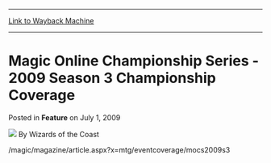 
---
[Link to Wayback Machine](https://web.archive.org/web/20220121033306/https://magic.wizards.com/en/articles/archive/feature/magic-online-championship-series-2009-season-3-championship-coverage-2009-0)

[_metadata_:wayback_url]:- "https://magic.wizards.com/en/articles/archive/feature/magic-online-championship-series-2009-season-3-championship-coverage-2009-0"
[_metadata_:wayback_raw_url]:- "https://web.archive.org/web/20220121033306id_/https://magic.wizards.com/en/articles/archive/feature/magic-online-championship-series-2009-season-3-championship-coverage-2009-0"
[_metadata_:wayback_capture_timestamp]:- "2022-01-21 03:33:06+00:00"
[_metadata_:description]:- "/magic/magazine/article.aspx?x=mtg/eventcoverage/mocs2009s3"
[_metadata_:generator]:- "Drupal 7 (http://drupal.org)"
---


Magic Online Championship Series - 2009 Season 3 Championship Coverage
======================================================================



 Posted in **Feature**
 on July 1, 2009 






![](https://media.magic.wizards.com/styles/auth_small/public/images/person/wizards_author.jpg)
By Wizards of the Coast











/magic/magazine/article.aspx?x=mtg/eventcoverage/mocs2009s3





